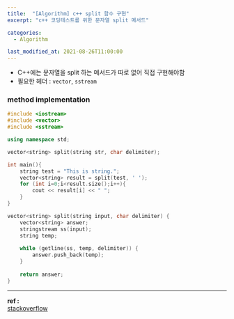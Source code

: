 ```yaml
---
title:  "[Algorithm] c++ split 함수 구현"
excerpt: "c++ 코딩테스트를 위한 문자열 split 메서드"

categories:
  - Algorithm

last_modified_at: 2021-08-26T11:00:00
---
```


- C++에는 문자열을 split 하는 메서드가 따로 없어 직접 구현해야함
- 필요한 헤더 : `vector`, `sstream`

### method implementation

```cpp
#include <iostream>
#include <vector>
#include <sstream>

using namespace std;

vector<string> split(string str, char delimiter);

int main(){
    string test = "This is string.";
    vector<string> result = split(test, ' ');
    for (int i=0;i<result.size();i++){
        cout << result[i] << " ";
    }
}

vector<string> split(string input, char delimiter) {
    vector<string> answer;
    stringstream ss(input);
    string temp;
 
    while (getline(ss, temp, delimiter)) {
        answer.push_back(temp);
    }
 
    return answer;
}
```

----
**ref :**  
[stackoverflow](https://stackoverflow.com/questions/14265581/parse-split-a-string-in-c-using-string-delimiter-standard-c)  

